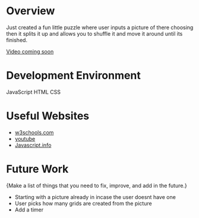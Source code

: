 # Overview

Just created a fun little puzzle where user inputs a picture of there choosing then it splits it up and allows you to shuffle it and move it around until its finished.


[Video coming soon]()

# Development Environment


JavaScript
HTML
CSS

# Useful Websites


- [w3schools.com](https://www.w3schools.com/js/default.asp)
- [youtube](https://www.youtube.com/watch?v=EaBSeNSc-2c)
- [Javascript.info](https://javascript.info/)

# Future Work

{Make a list of things that you need to fix, improve, and add in the future.}

- Starting with a picture already in incase the user doesnt have one
- User picks how many grids are created from the picture
- Add a timer